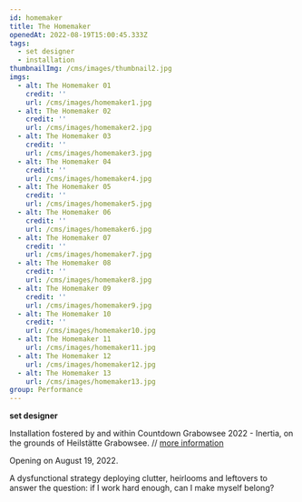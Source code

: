 ```yaml
---
id: homemaker
title: The Homemaker
openedAt: 2022-08-19T15:00:45.333Z
tags:
  - set designer
  - installation
thumbnailImg: /cms/images/thumbnail2.jpg
imgs:
  - alt: The Homemaker 01
    credit: ''
    url: /cms/images/homemaker1.jpg
  - alt: The Homemaker 02
    credit: ''
    url: /cms/images/homemaker2.jpg
  - alt: The Homemaker 03
    credit: ''
    url: /cms/images/homemaker3.jpg
  - alt: The Homemaker 04
    credit: ''
    url: /cms/images/homemaker4.jpg
  - alt: The Homemaker 05
    credit: ''
    url: /cms/images/homemaker5.jpg
  - alt: The Homemaker 06
    credit: ''
    url: /cms/images/homemaker6.jpg
  - alt: The Homemaker 07
    credit: ''
    url: /cms/images/homemaker7.jpg
  - alt: The Homemaker 08
    credit: ''
    url: /cms/images/homemaker8.jpg
  - alt: The Homemaker 09
    credit: ''
    url: /cms/images/homemaker9.jpg
  - alt: The Homemaker 10
    credit: ''
    url: /cms/images/homemaker10.jpg
  - alt: The Homemaker 11
    url: /cms/images/homemaker11.jpg
  - alt: The Homemaker 12
    url: /cms/images/homemaker12.jpg
  - alt: The Homemaker 13
    url: /cms/images/homemaker13.jpg
group: Performance
---
```

**set designer**

Installation fostered by and within Countdown Grabowsee 2022 - Inertia, on the grounds of Heilstätte Grabowsee. // [more information](https://countdowngrabowsee.de/)

Opening on August 19,  2022.

A dysfunctional strategy deploying clutter, heirlooms and leftovers to answer the question: if I work hard enough, can I make myself belong?
